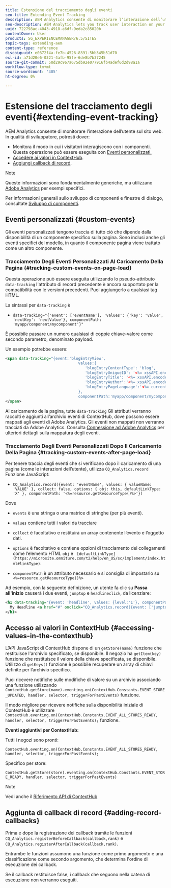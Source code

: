 ```yaml
---
title: Estensione del tracciamento degli eventi
seo-title: Extending Event Tracking
description: AEM Analytics consente di monitorare l’interazione dell’utente sul sito web
seo-description: AEM Analytics lets you track user interaction on your website
uuid: 722798ac-4043-4918-a6df-9eda2c85020b
contentOwner: User
products: SG_EXPERIENCEMANAGER/6.5/SITES
topic-tags: extending-aem
content-type: reference
discoiquuid: e0372f4a-fe7b-4526-8391-5bb345b51d70
exl-id: a71d20e6-0321-4afb-95fe-6de8b7b37245
source-git-commit: 50d29c967a675db92e077916fb4adef6d2d98a1a
workflow-type: tm+mt
source-wordcount: '485'
ht-degree: 0%

---
```


# Estensione del tracciamento degli eventi{#extending-event-tracking}

AEM Analytics consente di monitorare l’interazione dell’utente sul sito web. In qualità di sviluppatore, potresti dover:

* Monitora il modo in cui i visitatori interagiscono con i componenti. Questa operazione può essere eseguita con [Eventi personalizzati.](#custom-events)
* [Accedere ai valori in ContextHub](/help/sites-developing/extending-analytics.md#accessing-values-in-the-contexthub).
* [Aggiungi callback di record](#adding-record-callbacks).

>[!NOTE]
>
>Queste informazioni sono fondamentalmente generiche, ma utilizzano [Adobe Analytics](/help/sites-administering/adobeanalytics.md) per esempi specifici.
>
>Per informazioni generali sullo sviluppo di componenti e finestre di dialogo, consultate [Sviluppo di componenti](/help/sites-developing/components.md).

## Eventi personalizzati {#custom-events}

Gli eventi personalizzati tengono traccia di tutto ciò che dipende dalla disponibilità di un componente specifico sulla pagina. Sono inclusi anche gli eventi specifici del modello, in quanto il componente pagina viene trattato come un altro componente.

### Tracciamento Degli Eventi Personalizzati Al Caricamento Della Pagina {#tracking-custom-events-on-page-load}

Questa operazione può essere eseguita utilizzando lo pseudo-attributo `data-tracking` l&#39;attributo di record precedente è ancora supportato per la compatibilità con le versioni precedenti. Puoi aggiungerlo a qualsiasi tag HTML.

La sintassi per `data-tracking` è

* `data-tracking="{'event': ['eventName'], 'values': {'key': 'value', 'nextKey': 'nextValue'}, componentPath: 'myapp/component/mycomponent'}"`

È possibile passare un numero qualsiasi di coppie chiave-valore come secondo parametro, denominato payload.

Un esempio potrebbe essere:

```xml
<span data-tracking="{event:'blogEntryView',
                                values:{
                                   'blogEntryContentType': 'blog',
                                   'blogEntryUniqueID': '<%= xssAPI.encodeForJSString(entry.getId()) %>',
                                   'blogEntryTitle': '<%= xssAPI.encodeForJSString(entry.getTitle()) %>',
                                   'blogEntryAuthor':'<%= xssAPI.encodeForJSString(entry.getAuthor()) %>',
                                   'blogEntryPageLanguage':'<%= currentPage.getLanguage(true) %>'
                                },
                                componentPath:'myapp/component/mycomponent'}">
</span>
```

Al caricamento della pagina, tutte `data-tracking` Gli attributi verranno raccolti e aggiunti all’archivio eventi di ContextHub, dove possono essere mappati agli eventi di Adobe Analytics. Gli eventi non mappati non verranno tracciati da Adobe Analytics. Consulta [Connessione ad Adobe Analytics](/help/sites-administering/adobeanalytics.md) per ulteriori dettagli sulla mappatura degli eventi.

### Tracciamento Degli Eventi Personalizzati Dopo Il Caricamento Della Pagina {#tracking-custom-events-after-page-load}

Per tenere traccia degli eventi che si verificano dopo il caricamento di una pagina (come le interazioni dell’utente), utilizza `CQ_Analytics.record` Funzione JavaScript:

* `CQ_Analytics.record({event: 'eventName', values: { valueName: 'VALUE' }, collect: false, options: { obj: this, defaultLinkType: 'X' }, componentPath: '<%=resource.getResourceType()%>'})`

Dove

* `events` è una stringa o una matrice di stringhe (per più eventi).

* `values` contiene tutti i valori da tracciare
* `collect` è facoltativo e restituirà un array contenente l’evento e l’oggetto dati.
* `options` è facoltativo e contiene opzioni di tracciamento dei collegamenti come l’elemento HTML `obj` e ` [defaultLinkType](https://microsite.omniture.com/t2/help/en_US/sc/implement/index.html#linkType)`.

* `componentPath` è un attributo necessario e si consiglia di impostarlo su `<%=resource.getResourceType()%>`

Ad esempio, con la seguente definizione, un utente fa clic su **Passa all&#39;inizio** causerà i due eventi, `jumptop` e `headlineclick`, da licenziare:

```xml
<h1 data-tracking="{event: 'headline', values: {level:'1'}, componentPath: '<%=resource.getResourceType()%>'}">
  My Headline <a href="#" onclick="CQ_Analytics.record({event: ['jumptop','headlineclick'],  values: {level:'1'}, componentPath: '<%=resource.getResourceType()%>'})">Jump to top</a>
</h1>
```

## Accesso ai valori in ContextHub {#accessing-values-in-the-contexthub}

L’API JavaScript di ContextHub dispone di un `getStore(name)` funzione che restituisce l&#39;archivio specificato, se disponibile. Il negozio ha `getItem(key)` funzione che restituisce il valore della chiave specificata, se disponibile. Utilizzo di `getKeys()` funzione è possibile recuperare un array di chiavi definite per l’archivio specifico.

Puoi ricevere notifiche sulle modifiche di valore su un archivio associando una funzione utilizzando `ContextHub.getStore(name).eventing.on(ContextHub.Constants.EVENT_STORE_UPDATED, handler, selector, triggerForPastEvents)` funzione.

Il modo migliore per ricevere notifiche sulla disponibilità iniziale di ContextHub è utilizzare `ContextHub.eventing.on(ContextHub.Constants.EVENT_ALL_STORES_READY, handler, selector, triggerForPastEvents);` funzione.

**Eventi aggiuntivi per ContextHub:**

Tutti i negozi sono pronti:

`ContextHub.eventing.on(ContextHub.Constants.EVENT_ALL_STORES_READY, handler, selector, triggerForPastEvents);`

Specifico per store:

`ContextHub.getStore(store).eventing.on(ContextHub.Constants.EVENT_STORE_READY, handler, selector, triggerForPastEvents)`

>[!NOTE]
>
>Vedi anche il [Riferimento API di ContextHub](https://helpx.adobe.com/experience-manager/6-5/sites/developing/using/contexthub-api.html#ContextHubJavascriptAPIReference)

## Aggiunta di callback di record {#adding-record-callbacks}

Prima e dopo la registrazione dei callback tramite le funzioni `CQ_Analytics.registerBeforeCallback(callback,rank)` e `CQ_Analytics.registerAfterCallback(callback,rank)`.

Entrambe le funzioni assumono una funzione come primo argomento e una classificazione come secondo argomento, che determina l&#39;ordine di esecuzione dei callback.

Se il callback restituisce false, i callback che seguono nella catena di esecuzione non verranno eseguiti.
